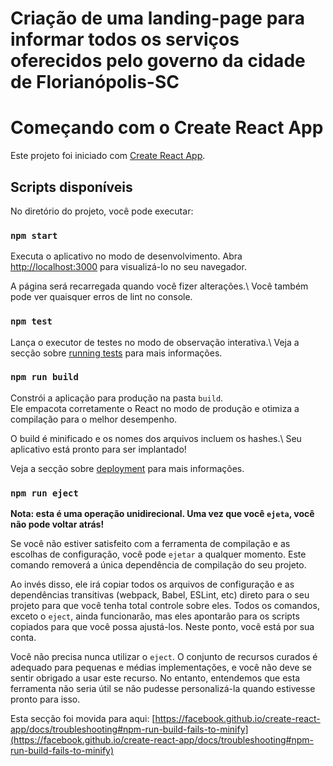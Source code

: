 # Criação de uma landing-page para informar todos os serviços oferecidos pelo governo da cidade de Florianópolis-SC


# Começando com o Create React App

Este projeto foi iniciado com [Create React App](https://github.com/facebook/create-react-app).

## Scripts disponíveis

No diretório do projeto, você pode executar:

### `npm start`

Executa o aplicativo no modo de desenvolvimento.
Abra [http://localhost:3000](http://localhost:3000) para visualizá-lo no seu navegador.

A página será recarregada quando você fizer alterações.\\
Você também pode ver quaisquer erros de lint no console.

### `npm test`

Lança o executor de testes no modo de observação interativa.\\
Veja a secção sobre [running tests](https://facebook.github.io/create-react-app/docs/running-tests) para mais informações.

### `npm run build`

Constrói a aplicação para produção na pasta `build`.\
Ele empacota corretamente o React no modo de produção e otimiza a compilação para o melhor desempenho.

O build é minificado e os nomes dos arquivos incluem os hashes.\\
Seu aplicativo está pronto para ser implantado!

Veja a secção sobre [deployment](https://facebook.github.io/create-react-app/docs/deployment) para mais informações.

### `npm run eject`

**Nota: esta é uma operação unidirecional. Uma vez que você `ejeta`, você não pode voltar atrás!**

Se você não estiver satisfeito com a ferramenta de compilação e as escolhas de configuração, você pode `ejetar` a qualquer momento. Este comando removerá a única dependência de compilação do seu projeto.

Ao invés disso, ele irá copiar todos os arquivos de configuração e as dependências transitivas (webpack, Babel, ESLint, etc) direto para o seu projeto para que você tenha total controle sobre eles. Todos os comandos, exceto o `eject`, ainda funcionarão, mas eles apontarão para os scripts copiados para que você possa ajustá-los. Neste ponto, você está por sua conta.

Você não precisa nunca utilizar o `eject`. O conjunto de recursos curados é adequado para pequenas e médias implementações, e você não deve se sentir obrigado a usar este recurso. No entanto, entendemos que esta ferramenta não seria útil se não pudesse personalizá-la quando estivesse pronto para isso.

Esta secção foi movida para aqui: [https://facebook.github.io/create-react-app/docs/troubleshooting#npm-run-build-fails-to-minify](https://facebook.github.io/create-react-app/docs/troubleshooting#npm-run-build-fails-to-minify)